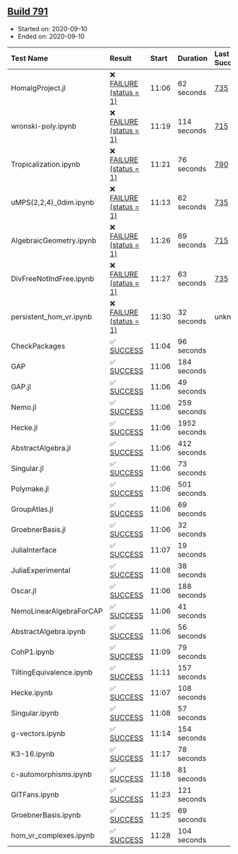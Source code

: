 ## [Build 791](https://oscarci.mathematik.uni-kl.de/job/oscar-stable/791/)

* Started on: 2020-09-10
* Ended on: 2020-09-10

| Test Name    | Result | Start | Duration | Last Success | First Failure |
|:-------------|:-------|:------|:---------|:-------------|:--------------|
| HomalgProject.jl | ❌ [FAILURE (status = 1)](https://oscarci.mathematik.uni-kl.de/job/oscar-stable/791/artifact/logs/build-791/HomalgProject.jl.log) | 11:06 | 62 seconds | [735](https://oscarci.mathematik.uni-kl.de/job/oscar-stable/735/) | [736](https://oscarci.mathematik.uni-kl.de/job/oscar-stable/736/) |
| wronski-poly.ipynb | ❌ [FAILURE (status = 1)](https://oscarci.mathematik.uni-kl.de/job/oscar-stable/791/artifact/logs/build-791/wronski-poly.ipynb.log) | 11:19 | 114 seconds | [715](https://oscarci.mathematik.uni-kl.de/job/oscar-stable/715/) | [716](https://oscarci.mathematik.uni-kl.de/job/oscar-stable/716/) |
| Tropicalization.ipynb | ❌ [FAILURE (status = 1)](https://oscarci.mathematik.uni-kl.de/job/oscar-stable/791/artifact/logs/build-791/Tropicalization.ipynb.log) | 11:21 | 76 seconds | [790](https://oscarci.mathematik.uni-kl.de/job/oscar-stable/790/) | [791](https://oscarci.mathematik.uni-kl.de/job/oscar-stable/791/) |
| uMPS(2,2,4)_0dim.ipynb | ❌ [FAILURE (status = 1)](https://oscarci.mathematik.uni-kl.de/job/oscar-stable/791/artifact/logs/build-791/uMPS-2-2-4-_0dim.ipynb.log) | 11:13 | 62 seconds | [735](https://oscarci.mathematik.uni-kl.de/job/oscar-stable/735/) | [736](https://oscarci.mathematik.uni-kl.de/job/oscar-stable/736/) |
| AlgebraicGeometry.ipynb | ❌ [FAILURE (status = 1)](https://oscarci.mathematik.uni-kl.de/job/oscar-stable/791/artifact/logs/build-791/AlgebraicGeometry.ipynb.log) | 11:26 | 69 seconds | [715](https://oscarci.mathematik.uni-kl.de/job/oscar-stable/715/) | [716](https://oscarci.mathematik.uni-kl.de/job/oscar-stable/716/) |
| DivFreeNotIndFree.ipynb | ❌ [FAILURE (status = 1)](https://oscarci.mathematik.uni-kl.de/job/oscar-stable/791/artifact/logs/build-791/DivFreeNotIndFree.ipynb.log) | 11:27 | 63 seconds | [735](https://oscarci.mathematik.uni-kl.de/job/oscar-stable/735/) | [736](https://oscarci.mathematik.uni-kl.de/job/oscar-stable/736/) |
| persistent_hom_vr.ipynb | ❌ [FAILURE (status = 1)](https://oscarci.mathematik.uni-kl.de/job/oscar-stable/791/artifact/logs/build-791/persistent_hom_vr.ipynb.log) | 11:30 | 32 seconds | unknown | unknown |
| CheckPackages | ✅ [SUCCESS](https://oscarci.mathematik.uni-kl.de/job/oscar-stable/791/artifact/logs/build-791/CheckPackages.log) | 11:04 | 96 seconds |  |  |
| GAP | ✅ [SUCCESS](https://oscarci.mathematik.uni-kl.de/job/oscar-stable/791/artifact/logs/build-791/GAP.log) | 11:06 | 184 seconds |  |  |
| GAP.jl | ✅ [SUCCESS](https://oscarci.mathematik.uni-kl.de/job/oscar-stable/791/artifact/logs/build-791/GAP.jl.log) | 11:06 | 49 seconds |  |  |
| Nemo.jl | ✅ [SUCCESS](https://oscarci.mathematik.uni-kl.de/job/oscar-stable/791/artifact/logs/build-791/Nemo.jl.log) | 11:06 | 259 seconds |  |  |
| Hecke.jl | ✅ [SUCCESS](https://oscarci.mathematik.uni-kl.de/job/oscar-stable/791/artifact/logs/build-791/Hecke.jl.log) | 11:06 | 1952 seconds |  |  |
| AbstractAlgebra.jl | ✅ [SUCCESS](https://oscarci.mathematik.uni-kl.de/job/oscar-stable/791/artifact/logs/build-791/AbstractAlgebra.jl.log) | 11:06 | 412 seconds |  |  |
| Singular.jl | ✅ [SUCCESS](https://oscarci.mathematik.uni-kl.de/job/oscar-stable/791/artifact/logs/build-791/Singular.jl.log) | 11:06 | 73 seconds |  |  |
| Polymake.jl | ✅ [SUCCESS](https://oscarci.mathematik.uni-kl.de/job/oscar-stable/791/artifact/logs/build-791/Polymake.jl.log) | 11:06 | 501 seconds |  |  |
| GroupAtlas.jl | ✅ [SUCCESS](https://oscarci.mathematik.uni-kl.de/job/oscar-stable/791/artifact/logs/build-791/GroupAtlas.jl.log) | 11:06 | 69 seconds |  |  |
| GroebnerBasis.jl | ✅ [SUCCESS](https://oscarci.mathematik.uni-kl.de/job/oscar-stable/791/artifact/logs/build-791/GroebnerBasis.jl.log) | 11:06 | 32 seconds |  |  |
| JuliaInterface | ✅ [SUCCESS](https://oscarci.mathematik.uni-kl.de/job/oscar-stable/791/artifact/logs/build-791/JuliaInterface.log) | 11:07 | 19 seconds |  |  |
| JuliaExperimental | ✅ [SUCCESS](https://oscarci.mathematik.uni-kl.de/job/oscar-stable/791/artifact/logs/build-791/JuliaExperimental.log) | 11:08 | 38 seconds |  |  |
| Oscar.jl | ✅ [SUCCESS](https://oscarci.mathematik.uni-kl.de/job/oscar-stable/791/artifact/logs/build-791/Oscar.jl.log) | 11:06 | 188 seconds |  |  |
| NemoLinearAlgebraForCAP | ✅ [SUCCESS](https://oscarci.mathematik.uni-kl.de/job/oscar-stable/791/artifact/logs/build-791/NemoLinearAlgebraForCAP.log) | 11:06 | 41 seconds |  |  |
| AbstractAlgebra.ipynb | ✅ [SUCCESS](https://oscarci.mathematik.uni-kl.de/job/oscar-stable/791/artifact/logs/build-791/AbstractAlgebra.ipynb.log) | 11:06 | 56 seconds |  |  |
| CohP1.ipynb | ✅ [SUCCESS](https://oscarci.mathematik.uni-kl.de/job/oscar-stable/791/artifact/logs/build-791/CohP1.ipynb.log) | 11:09 | 79 seconds |  |  |
| TiltingEquivalence.ipynb | ✅ [SUCCESS](https://oscarci.mathematik.uni-kl.de/job/oscar-stable/791/artifact/logs/build-791/TiltingEquivalence.ipynb.log) | 11:11 | 157 seconds |  |  |
| Hecke.ipynb | ✅ [SUCCESS](https://oscarci.mathematik.uni-kl.de/job/oscar-stable/791/artifact/logs/build-791/Hecke.ipynb.log) | 11:07 | 108 seconds |  |  |
| Singular.ipynb | ✅ [SUCCESS](https://oscarci.mathematik.uni-kl.de/job/oscar-stable/791/artifact/logs/build-791/Singular.ipynb.log) | 11:08 | 57 seconds |  |  |
| g-vectors.ipynb | ✅ [SUCCESS](https://oscarci.mathematik.uni-kl.de/job/oscar-stable/791/artifact/logs/build-791/g-vectors.ipynb.log) | 11:14 | 154 seconds |  |  |
| K3-16.ipynb | ✅ [SUCCESS](https://oscarci.mathematik.uni-kl.de/job/oscar-stable/791/artifact/logs/build-791/K3-16.ipynb.log) | 11:17 | 78 seconds |  |  |
| c-automorphisms.ipynb | ✅ [SUCCESS](https://oscarci.mathematik.uni-kl.de/job/oscar-stable/791/artifact/logs/build-791/c-automorphisms.ipynb.log) | 11:18 | 81 seconds |  |  |
| GITFans.ipynb | ✅ [SUCCESS](https://oscarci.mathematik.uni-kl.de/job/oscar-stable/791/artifact/logs/build-791/GITFans.ipynb.log) | 11:23 | 121 seconds |  |  |
| GroebnerBasis.ipynb | ✅ [SUCCESS](https://oscarci.mathematik.uni-kl.de/job/oscar-stable/791/artifact/logs/build-791/GroebnerBasis.ipynb.log) | 11:25 | 69 seconds |  |  |
| hom_vr_complexes.ipynb | ✅ [SUCCESS](https://oscarci.mathematik.uni-kl.de/job/oscar-stable/791/artifact/logs/build-791/hom_vr_complexes.ipynb.log) | 11:28 | 104 seconds |  |  |
